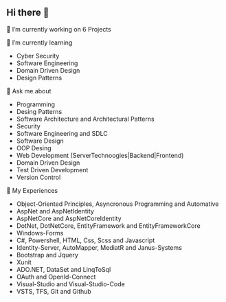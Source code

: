  ## Hi there 👋

🔭 I’m currently working on 6 Projects

 🌱 I’m currently learning
 - Cyber Security
 - Software Engineering
 - Domain Driven Design 
 - Design Patterns

 🤍 Ask me about
 - Programming 
 - Desing Patterns
 - Software Architecture and Architectural Patterns
 - Security
 - Software Engineering and SDLC
 - Software Design
 - OOP Desing
 - Web Development (ServerTechnoogies|Backend|Frontend)
 - Domain Driven Design
 - Test Driven Development
 - Version Control
 
 💠 My Experiences
 + Object-Oriented Principles, Asyncronous Programming and Automative
 + AspNet and AspNetIdentity
 + AspNetCore and AspNetCoreIdentity 
 + DotNet, DotNetCore, EntityFramework and EntityFrameworkCore
 + Windows-Forms
 + C#, Powershell, HTML, Css, Scss and Javascript
 + Identity-Server, AutoMapper, MediatR and Janus-Systems
 + Bootstrap and Jquery
 + Xunit
 + ADO.NET, DataSet and LinqToSql
 + OAuth and OpenId-Connect
 + Visual-Studio and Visual-Studio-Code
 + VSTS, TFS, Git and Github
